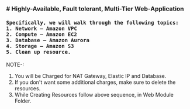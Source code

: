 <h3># Highly-Available, Fault tolerant, Multi-Tier Web-Application</h3>
<h4><pre>
Specifically, we will walk through the following topics:
1. Network – Amazon VPC
2. Compute – Amazon EC2
3. Database – Amazon Aurora
4. Storage – Amazon S3
5. Clean up resource.
</pre>
</h4>

NOTE-:
<ol>
 <li>You will be Charged for NAT Gateway, Elastic IP and Database.</li>
 <li>If you don't want some additional charges, make sure to delete the resources. </li>
 <li>While Creating Resources follow above sequence, in Web Module Folder.
</li>
</ol>
 


 
 

 

